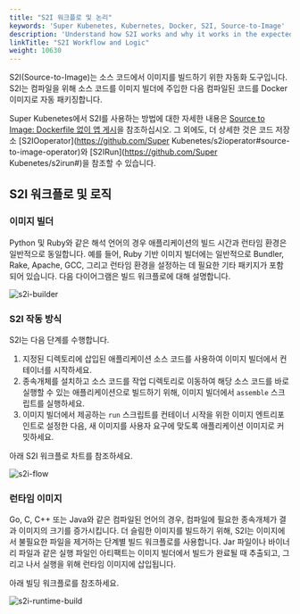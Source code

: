 ```yaml
---
title: "S2I 워크플로 및 논리"
keywords: 'Super Kubenetes, Kubernetes, Docker, S2I, Source-to-Image'
description: 'Understand how S2I works and why it works in the expected way.'
linkTitle: "S2I Workflow and Logic"
weight: 10630
---
```


S2I(Source-to-Image)는 소스 코드에서 이미지를 빌드하기 위한 자동화 도구입니다. S2I는 컴파일을 위해 소스 코드를 이미지 빌더에 주입한 다음 컴파일된 코드를 Docker 이미지로 자동 패키징합니다.

Super Kubenetes에서 S2I를 사용하는 방법에 대한 자세한 내용은 [Source to Image: Dockerfile 없이 앱 게시](../source-to-image/)을 참조하십시오. 그 외에도, 더 상세한 것은 코드 저장소 [S2IOoperator](https://github.com/Super Kubenetes/s2ioperator#source-to-image-operator)와 [S2IRun](https://github.com/Super Kubenetes/s2irun#)을 참조할 수 있습니다. 

## S2I 워크플로 및 로직

### 이미지 빌더

Python 및 Ruby와 같은 해석 언어의 경우 애플리케이션의 빌드 시간과 런타임 환경은 일반적으로 동일합니다. 예를 들어, Ruby 기반 이미지 빌더에는 일반적으로 Bundler, Rake, Apache, GCC, 그리고 런타임 환경을 설정하는 데 필요한 기타 패키지가 포함되어 있습니다. 
다음 다이어그램은 빌드 워크플로에 대해 설명합니다.

![s2i-builder](/dist/assets/docs/v3.3/project-user-guide/image-builder/s2i-intro/s2i-builder.png)

### S2I 작동 방식

S2I는 다음 단계를 수행합니다.

1. 지정된 디렉토리에 삽입된 애플리케이션 소스 코드를 사용하여 이미지 빌더에서 컨테이너를 시작하세요.
2. 종속개체를 설치하고 소스 코드를 작업 디렉토리로 이동하여 해당 소스 코드를 바로 실행할 수 있는 애플리케이션으로 빌드하기 위해, 이미지 빌더에서 `assemble` 스크립트를 실행하세요. 
3. 이미지 빌더에서 제공하는 `run` 스크립트를 컨테이너 시작을 위한 이미지 엔트리포인트로 설정한 다음, 새 이미지를 사용자 요구에 맞도록 애플리케이션 이미지로 커밋하세요.

아래 S2I 워크플로 차트를 참조하세요.

![s2i-flow](/dist/assets/docs/v3.3/project-user-guide/image-builder/s2i-intro/s2i-flow.png)

### 런타임 이미지

Go, C, C++ 또는 Java와 같은 컴파일된 언어의 경우, 컴파일에 필요한 종속개체가 결과 이미지의 크기를 증가시킵니다. 더 슬림한 이미지를 빌드하기 위해, S2I는 이미지에서 불필요한 파일을 제거하는 단계별 빌드 워크플로를 사용합니다. Jar 파일이나 바이너리 파일과 같은 실행 파일인 아티팩트는 이미지 빌더에서 빌드가 완료될 때 추출되고, 그리고 나서 실행을 위해 런타임 이미지에 삽입됩니다.

아래 빌딩 워크플로를 참조하세요.

![s2i-runtime-build](/dist/assets/docs/v3.3/project-user-guide/image-builder/s2i-intro/s2i-runtime-build.png)
